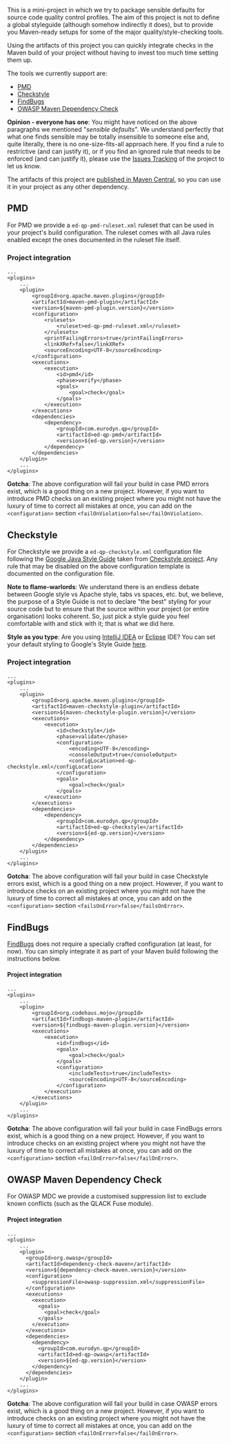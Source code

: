 This is a mini-project in which we try to package sensible
defaults for source code quality control profiles. The aim of this project is not
to define a global styleguide (although somehow indirectly it does), but
to provide you Maven-ready setups for some of the major
quality/style-checking tools.

Using the artifacts of this project you can quickly integrate checks in
the Maven build of your project without having to invest too much time
setting them up.

The tools we currently support are:  

* [PMD](https://pmd.github.io)
* [Checkstyle](http://checkstyle.sourceforge.net)
* [FindBugs](http://findbugs.sourceforge.net/)
* [OWASP Maven Dependency Check](https://www.owasp.org/index.php/OWASP_Dependency_Check)

__Opinion - everyone has one__:
You might have noticed on the above paragraphs we mentioned
"_sensible defaults_". We understand perfectly that what one finds
sensible may be totally insensible to someone else and, quite literally,
there is no one-size-fits-all approach here. If you find a rule to
restrictive (and can justify it), or if you find an ignored rule that
needs to be enforced (and can justify it), please use the
[Issues Tracking](https://github.com/eurodyn/Maven-Quality-Profiles/issues)
of the project to let us know.

The artifacts of this project are
[published in Maven Central](http://search.maven.org/#search%7Cga%7C1%7Ccom.eurodyn.qp),
so you can use it in your project as any other dependency.

## PMD
For PMD we provide a `ed-qp-pmd-ruleset.xml` ruleset that can be
used in your project's build configuration. The ruleset comes with all
Java rules enabled except the ones documented in the ruleset file itself.

### Project integration
```
...
<plugins>
    ...
    <plugin>
        <groupId>org.apache.maven.plugins</groupId>
        <artifactId>maven-pmd-plugin</artifactId>
        <version>${maven-pmd-plugin.version}</version>
        <configuration>
            <rulesets>
                <ruleset>ed-qp-pmd-ruleset.xml</ruleset>
            </rulesets>
            <printFailingErrors>true</printFailingErrors>
            <linkXRef>false</linkXRef>
            <sourceEncoding>UTF-8</sourceEncoding>
        </configuration>
        <executions>
            <execution>
                <id>pmd</id>
                <phase>verify</phase>
                <goals>
                    <goal>check</goal>
                </goals>
            </execution>
        </executions>
        <dependencies>
            <dependency>
                <groupId>com.eurodyn.qp</groupId>
                <artifactId>ed-qp-pmd</artifactId>
                <version>${ed-qp.version}</version>
            </dependency>
        </dependencies>
    </plugin>
    ...
</plugins>
```

__Gotcha__: The above configuration will fail your build in case PMD errors exist,
which is a good thing on a new project. However, if you want to introduce
PMD checks on an existing project where you might not have the luxury of
time to correct all mistakes at once, you can add
on the `<configuration>` section `<failOnViolation>false</failOnViolation>`.

## Checkstyle
For Checkstyle we provide a `ed-qp-checkstyle.xml` configuration file
following the [Google Java Style Guide](http://google.github.io/styleguide/javaguide.html)
taken from [Checkstyle project](https://github.com/checkstyle/checkstyle/tree/master/src/main/resources).
Any rule that may be disabled on the above configuration template is
documented on the configuration file.

__Note to flame-warlords__: We understand there is an endless debate between
Google style vs Apache style, tabs vs spaces, etc. but, we believe, the
purpose of a Style Guide is not to declare "the best" styling for your
source code but to ensure that the source within your project (or entire
organisation) looks coherent. So, just pick a style guide you feel
comfortable with and stick with it; that is what we did here.

__Style as you type__: Are you using [IntelliJ IDEA](https://www.jetbrains.com/idea/)
 or [Eclipse](https://eclipse.org/ide/) IDE? You can set your default
 styling to Google's Style Guide [here](https://github.com/google/styleguide).

### Project integration
```
...
<plugins>
    ...
    <plugin>
        <groupId>org.apache.maven.plugins</groupId>
        <artifactId>maven-checkstyle-plugin</artifactId>
        <version>${maven-checkstyle-plugin.version}</version>
        <executions>
            <execution>
                <id>checkstyle</id>
                <phase>validate</phase>
                <configuration>
                    <encoding>UTF-8</encoding>
                    <consoleOutput>true</consoleOutput>
                    <configLocation>ed-qp-checkstyle.xml</configLocation>
                </configuration>
                <goals>
                    <goal>check</goal>
                </goals>
            </execution>
        </executions>
        <dependencies>
            <dependency>
                <groupId>com.eurodyn.qp</groupId>
                <artifactId>ed-qp-checkstyle</artifactId>
                <version>${ed-qp.version}</version>
            </dependency>
        </dependencies>
    </plugin>
    ...
</plugins>
```

__Gotcha__: The above configuration will fail your build in case Checkstyle
 errors exist, which is a good thing on a new project. However, if you want
 to introduce checks on an existing project where you might not have the
 luxury of time to correct all mistakes at once, you can add on the
 `<configuration>` section `<failsOnError>false</failsOnError>`.

## FindBugs
[FindBugs](http://findbugs.sourceforge.net/) does not require a specially
crafted configuration (at least, for now). You can simply integrate it
as part of your Maven build following the instructions below.

#### Project integration
```
...
<plugins>
    ...
    <plugin>
        <groupId>org.codehaus.mojo</groupId>
        <artifactId>findbugs-maven-plugin</artifactId>
        <version>${findbugs-maven-plugin.version}</version>
        <executions>
            <execution>
                <id>findbugs</id>
                <goals>
                    <goal>check</goal>
                </goals>
                <configuration>
                    <includeTests>true</includeTests>
                    <sourceEncoding>UTF-8</sourceEncoding>
                </configuration>
            </execution>
        </executions>
    </plugin>
    ...
</plugins>
```

__Gotcha__: The above configuration will fail your build in case FindBugs
 errors exist, which is a good thing on a new project. However, if you want
 to introduce checks on an existing project where you might not have the
 luxury of time to correct all mistakes at once, you can add on the
 `<configuration>` section `<failOnError>false</failOnError>`.

## OWASP Maven Dependency Check
For OWASP MDC we provide a customised suppression list to exclude known
conflicts (such as the QLACK Fuse module).

#### Project integration
```
...
<plugins>
    ...
    <plugin>
      <groupId>org.owasp</groupId>
      <artifactId>dependency-check-maven</artifactId>
      <version>${dependency-check-maven.version}</version>
      <configuration>
        <suppressionFile>owasp-suppression.xml</suppressionFile>
      </configuration>
      <executions>
        <execution>
          <goals>
            <goal>check</goal>
          </goals>
        </execution>
      </executions>
      <dependencies>
        <dependency>
          <groupId>com.eurodyn.qp</groupId>
          <artifactId>ed-qp-owasp</artifactId>
          <version>${ed-qp.version}</version>
        </dependency>
      </dependencies>
    </plugin>
    ...
</plugins>
```
__Gotcha__: The above configuration will fail your build in case OWASP
 errors exist, which is a good thing on a new project. However, if you want
 to introduce checks on an existing project where you might not have the
 luxury of time to correct all mistakes at once, you can add on the
 `<configuration>` section `<failOnError>false</failOnError>`.
